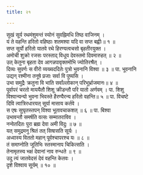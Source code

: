 ```yaml
---
title: २१

---
```

सुखं सूर्य रथमंशुमन्तं स्योनं सुवह्निमधि तिष्ठ वाजिनम् ।  
यं ते वहन्ति हरितो वहिष्ठाः शतमश्वा यदि वा सप्त बह्वीः॥ १ ॥  
सप्त सूर्यो हरितो यातवे रथे हिरण्यत्वचसो बृहतीरयुक्त ।  
अमोची शुक्रो रजसः परस्ताद् विधूय देवस्तमो दिवमारुहत् ॥ २ ॥  
उत् केतुना बृहता देव आगन्नपावृक्तमोभि ज्योतिरश्रैत् ।  
दिव्यः सुपर्णः स वीरो व्यख्यददितेः पुत्रो भुवनानि विश्वा ॥ ३ ॥ पा. भूवनानि  
उद्यन् रश्मीना तनूषे प्रजाः सर्वा वि पुष्यसि ।  
उभा समुद्रैः क्रतुना वि भाति सर्वांल्लोकान् परिभूर्भ्राजमानः॥ ४ ॥  
पूर्वापरं चरतो माययैतौ शिशू क्रीडन्तौ परि यातो अर्णवम् । पा. शिशु  
विश्वान्यन्यो भुवना भिवस्ते हैरण्यैरन्य हरितो वहन्ति॥ ५ ॥ पा. विचष्टे  
दिवि त्वात्रिरधारयत् सूर्या मासाय कर्तवे ।  
स एषः सुघृतस्तपन् विश्वा भूतावचाकशत् ॥ ६ ॥ पा. बिश्वा  
उभावन्तौ समर्षति वत्सः सम्मातराविव ।  
नन्वेतदितः पुरा ब्रह्म देवा अमी विदुः ॥ ७ ॥  
यत् समुद्रमनु श्रितं तत् सिषासति सूर्यः ।  
अध्वास्य विततो महान् पूर्वश्चापरश्च यः ॥ ८ ॥  
तं समाप्नोति जूतिभिः स्तस्मानाप चिकित्सति ।  
तेनामृतस्य भक्षं देवानां नाव रुन्धते ॥ ९ ॥  
उदु त्यं जातवेदसं देवं वहन्ति केतवः ।  
दृशे विश्वाय सूर्यम् ॥ १० ॥  
  